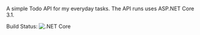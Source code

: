 A simple Todo API for my everyday tasks. The API runs uses ASP.NET Core 3.1.

Build Status: ![.NET Core](https://github.com/ralsu091/myTodoApp/workflows/.NET%20Core/badge.svg)

